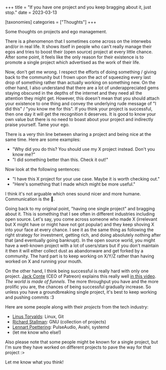 +++
title = "If you have one project and you keep bragging about it, just stop."
date = 2023-03-13

[taxonomies]
categories = ["Thoughts"]
+++

Some thoughts on projects and ego management.

<!-- more -->

There is a phenomenon that I sometimes come across on the interwebs and/or in real life. It shows itself in people who can't really manage their egos and tries to boost their (open source) project at every little chance. After some point, it feels like the only reason for their existence is to promote a single project which advertised as the work of their life.

Now, don't get me wrong. I respect the efforts of doing something / giving back to the community but I frown upon the act of squeezing every last drop of something rather than actually working on something new. On the other hand, I also understand that there are a lot of underappreciated gems staying obscured in the depths of the internet and they need all the attention they might get. However, this doesn't mean that you should attach your existence to one thing and convey the underlying rude message of "I did this" / "you know me for this". If you think your project is successful, then one day it will get the recognition it deserves. It is good to know your own value but there is no need to boast about your project and indirectly praise yourself. Tame your ego.

There is a very thin line between sharing a project and being nice at the same time. Here are some examples:

- "Why did you do this? You should use my X project instead. Don't you know me?"
- "I did something better than this. Check it out!"

Now look at the following sentences:

- "I have this X project for your use case. Maybe it is worth checking out."
- "Here's something that I made which might be more useful."

I think it's not arguable which ones sound nicer and more humane. Communication is the 🔑.

Going back to my original point, "having one single project" and bragging about it. This is something that I see often in different industries including open source. Let's say, you come across someone who made X (irrelevant but X might have or might have not got popular) and they keep shoving X into your face at every chance. I see it as the same thing as following the right strategy for investment, getting rich, and doing absolutely nothing after that (and eventually going bankrupt). In the open source world, you might have a well-known project with a lot of users/stars but if you don't maintain it then it will either collect dust as abandonware and get forked by a community. The hard part is to keep working on X/Y/Z rather than having worked on X and running your mouth.

On the other hand, I think being successful is really hard with only one project. [Jack Conte](https://en.wikipedia.org/wiki/Jack_Conte) (CEO of Patreon) explains this really well [in this video](https://www.youtube.com/watch?v=5EuWCFCgy58). _The world is made of funnels_. The more throughput you have and the more prolific you are, the chances of being successful gradually increase. So unless you have a groundbreaking single project, it's best to keep working and pushing commits :3

Here are some people along with their _projects_ from the tech industry:

- [Linus Torvalds](https://en.wikipedia.org/wiki/Linus_Torvalds): Linux, Git
- [Richard Stallman](https://en.wikipedia.org/wiki/Richard_Stallman): GNU (collection of projects)
- [Lennart Poettering](https://en.wikipedia.org/wiki/Lennart_Poettering): PulseAudio, Avahi, systemd
- (let me know who else!)

Also please note that some people might be known for a single project, but I'm sure they have worked on different projects to pave the way for that project :>

Let me know what you think!
